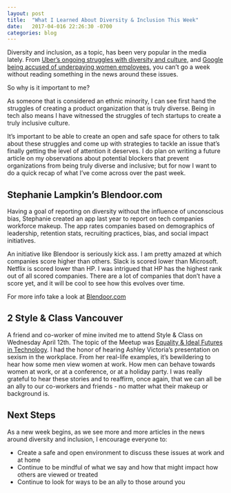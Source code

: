 ```yaml
---
layout: post
title:  "What I Learned About Diversity & Inclusion This Week"
date:   2017-04-016 22:26:30 -0700
categories: blog
---
```


Diversity and inclusion, as a topic, has been very popular in the media lately.  From [Uber’s ongoing struggles with diversity and culture](https://www.nytimes.com/2017/03/28/technology/tech-roundup-improving-ubers-diversity-and-culture.html), and [Google being accused of underpaying women employees](http://www.npr.org/sections/thetwo-way/2017/04/08/523129221/google-accused-of-underpaying-female-employees), you can’t go a week without reading something in the news around these issues.

So why is it important to me?

As someone that is considered an ethnic minority, I can see first hand the struggles of creating a product organization that is truly diverse.  Being in tech also means I have witnessed the struggles of tech startups to create a truly inclusive culture.

It’s important to be able to create an open and safe space for others to talk about these struggles and come up with strategies to tackle an issue that’s finally getting the level of attention it deserves.  I do plan on writing a future article on my observations about potential blockers that prevent organizations from being truly diverse and inclusive; but for now I want to do a quick recap of what I’ve come across over the past week.

## Stephanie Lampkin’s Blendoor.com
Having a goal of reporting on diversity without the influence of unconscious bias, Stephanie created an app last year to report on tech companies workforce makeup.  The app rates companies based on demographics of leadership, retention stats, recruiting practices, bias, and social impact initiatives.

An initiative like Blendoor is seriously kick ass.  I am pretty amazed at which companies score higher than others.  Slack is scored lower than Microsoft.  Netflix is scored lower than HP.  I was intrigued that HP has the highest rank out of all scored companies.  There are a lot of companies that don’t have a score yet, and it will be cool to see how this evolves over time.

For more info take a look at [Blendoor.com](http://www.blendoor.com/)

## 2 Style & Class Vancouver
A friend and co-worker of mine invited me to attend Style & Class on Wednesday April 12th.  The topic of the Meetup was [Equality & Ideal Futures in Technology](https://www.meetup.com/styleandclass/events/238961461/).  I had the honor of hearing Ashley Victoria’s presentation on sexism in the workplace.  From her real-life examples, it’s bewildering to hear how some men view women at work.  How men can behave towards women at work, or at a conference, or at a holiday party.  I was really grateful to hear these stories and to reaffirm, once again, that we can all be an ally to our co-workers and friends - no matter what their makeup or background is.

## Next Steps
As a new week begins, as we see more and more articles in the news around diversity and inclusion, I encourage everyone to:
-  Create a safe and open environment to discuss these issues at work and at home
-  Continue to be mindful of what we say and how that might impact how others are viewed or treated
-  Continue to look for ways to be an ally to those around you
